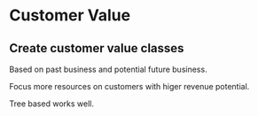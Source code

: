 # Customer Value

## Create customer value classes
Based on past business and potential future business.

Focus more resources on customers  with higer revenue potential.

Tree based works well.